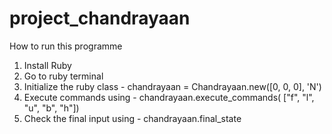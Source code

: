 # project_chandrayaan

How to run this programme
1. Install Ruby
2. Go to ruby terminal
3. Initialize the ruby class - chandrayaan = Chandrayaan.new([0, 0, 0], 'N')
4. Execute commands using - chandrayaan.execute_commands( ["f", "l", "u", "b", "h"])
5. Check the final input using - chandrayaan.final_state
